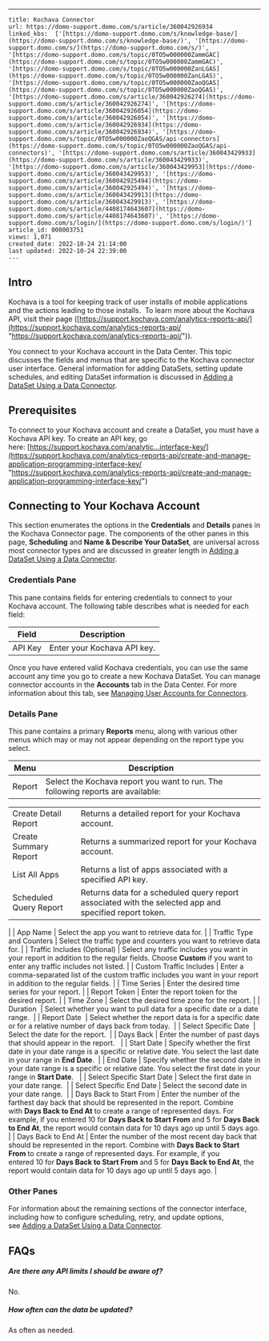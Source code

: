 ---
    title: Kochava Connector
    url: https://domo-support.domo.com/s/article/360042926934
    linked_kbs:  ['[https://domo-support.domo.com/s/knowledge-base/](https://domo-support.domo.com/s/knowledge-base/)', '[https://domo-support.domo.com/s/](https://domo-support.domo.com/s/)', '[https://domo-support.domo.com/s/topic/0TO5w000000ZammGAC](https://domo-support.domo.com/s/topic/0TO5w000000ZammGAC)', '[https://domo-support.domo.com/s/topic/0TO5w000000ZanLGAS](https://domo-support.domo.com/s/topic/0TO5w000000ZanLGAS)', '[https://domo-support.domo.com/s/topic/0TO5w000000ZaoQGAS](https://domo-support.domo.com/s/topic/0TO5w000000ZaoQGAS)', '[https://domo-support.domo.com/s/article/360042926274](https://domo-support.domo.com/s/article/360042926274)', '[https://domo-support.domo.com/s/article/360042926054](https://domo-support.domo.com/s/article/360042926054)', '[https://domo-support.domo.com/s/article/360042926934](https://domo-support.domo.com/s/article/360042926934)', '[https://domo-support.domo.com/s/topic/0TO5w000000ZaoQGAS/api-connectors](https://domo-support.domo.com/s/topic/0TO5w000000ZaoQGAS/api-connectors)', '[https://domo-support.domo.com/s/article/360043429933](https://domo-support.domo.com/s/article/360043429933)', '[https://domo-support.domo.com/s/article/360043429953](https://domo-support.domo.com/s/article/360043429953)', '[https://domo-support.domo.com/s/article/360042925494](https://domo-support.domo.com/s/article/360042925494)', '[https://domo-support.domo.com/s/article/360043429913](https://domo-support.domo.com/s/article/360043429913)', '[https://domo-support.domo.com/s/article/4408174643607](https://domo-support.domo.com/s/article/4408174643607)', '[https://domo-support.domo.com/s/login/](https://domo-support.domo.com/s/login/)']
    article_id: 000003751
    views: 1,071
    created_date: 2022-10-24 21:14:00
    last updated: 2022-10-24 22:39:00
    ---



Intro
-----


Kochava is a tool for keeping track of user installs of mobile applications and the actions leading to those installs.  To learn more about the Kochava API, visit their page ([https://support.kochava.com/analytics-reports-api/](https://support.kochava.com/analytics-reports-api/ "https://support.kochava.com/analytics-reports-api/")).


You connect to your Kochava account in the Data Center. This topic discusses the fields and menus that are specific to the Kochava connector user interface. General information for adding DataSets, setting update schedules, and editing DataSet information is discussed in [Adding a DataSet Using a Data Connector](/s/article/360042926274).


Prerequisites
-------------


To connect to your Kochava account and create a DataSet, you must have a Kochava API key. To create an API key, go here: [https://support.kochava.com/analytic...interface-key/](https://support.kochava.com/analytics-reports-api/create-and-manage-application-programming-interface-key/ "https://support.kochava.com/analytics-reports-api/create-and-manage-application-programming-interface-key/")


Connecting to Your Kochava Account
----------------------------------


This section enumerates the options in the **Credentials** and **Details** panes in the Kochava Connector page. The components of the other panes in this page, **Scheduling** and **Name & Describe Your DataSet**, are universal across most connector types and are discussed in greater length in [Adding a DataSet Using a Data Connector](/s/article/360042926274 "Adding a DataSet Using a Data Connector").


### Credentials Pane


This pane contains fields for entering credentials to connect to your Kochava account. The following table describes what is needed for each field:  




| Field | Description |
| --- | --- |
| API Key | Enter your Kochava API key. |


Once you have entered valid Kochava credentials, you can use the same account any time you go to create a new Kochava DataSet. You can manage connector accounts in the **Accounts** tab in the Data Center. For more information about this tab, see [Managing User Accounts for Connectors](/s/article/360042926054 "Managing User Accounts for Connectors").


### Details Pane


This pane contains a primary **Reports** menu, along with various other menus which may or may not appear depending on the report type you select.




| Menu | Description |
| --- | --- |
| Report | Select the Kochava report you want to run. The following reports are available:

|  |  |
| --- | --- |
| Create Detail Report | Returns a detailed report for your Kochava account. |
| Create Summary Report | Returns a summarized report for your Kochava account. |
| List All Apps | Returns a list of apps associated with a specified API key. |
| Scheduled Query Report | Returns data for a scheduled query report associated with the selected app and specified report token. |

 |
| App Name | Select the app you want to retrieve data for. |
| Traffic Type and Counters | Select the traffic type and counters you want to retrieve data for. |
| Traffic Includes (Optional) | Select any traffic includes you want in your report in addition to the regular fields. Choose **Custom** if you want to enter any traffic includes not listed. |
| Custom Traffic Includes | Enter a comma-separated list of the custom traffic includes you want in your report in addition to the regular fields. |
| Time Series | Enter the desired time series for your report. |
| Report Token | Enter the report token for the desired report. |
| Time Zone | Select the desired time zone for the report. |
| Duration  | Select whether you want to pull data for a specific date or a date range.  |
| Report Date  | Select whether the report data is for a specific date or for a relative number of days back from today.  |
| Select Specific Date  | Select the date for the report.  |
| Days Back | Enter the number of past days that should appear in the report.   |
| Start Date | Specify whether the first date in your date range is a specific or relative date. You select the last date in your range in **End Date**.  |
| End Date | Specify whether the second date in your date range is a specific or relative date. You select the first date in your range in **Start Date**.   |
| Select Specific Start Date | Select the first date in your date range.  |
| Select Specific End Date | Select the second date in your date range.  |
| Days Back to Start From | Enter the number of the farthest day back that should be represented in the report. Combine with **Days Back to End At** to create a range of represented days.
For example, if you entered 10 for **Days Back to Start From** and 5 for **Days Back to End At**, the report would contain data for 10 days ago up until 5 days ago. |
| Days Back to End At | Enter the number of the most recent day back that should be represented in the report. Combine with **Days Back to Start From** to create a range of represented days.
For example, if you entered 10 for **Days Back to Start From** and 5 for **Days Back to End At**, the report would contain data for 10 days ago up until 5 days ago. |


### Other Panes


For information about the remaining sections of the connector interface, including how to configure scheduling, retry, and update options, see [Adding a DataSet Using a Data Connector](/s/article/360042926274).


FAQs
----


##### Are there any API limits I should be aware of?


No.


##### How often can the data be updated?


As often as needed.


